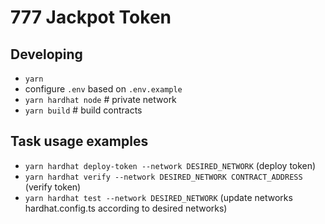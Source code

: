 # 777 Jackpot Token

## Developing

* `yarn`
* configure `.env` based on `.env.example`
* `yarn hardhat node` # private network
* `yarn build` # build contracts


## Task usage examples
* `yarn hardhat deploy-token --network DESIRED_NETWORK` (deploy token)
* `yarn hardhat verify --network DESIRED_NETWORK CONTRACT_ADDRESS` (verify token)
* `yarn hardhat test --network DESIRED_NETWORK` (update networks hardhat.config.ts according to desired networks)
